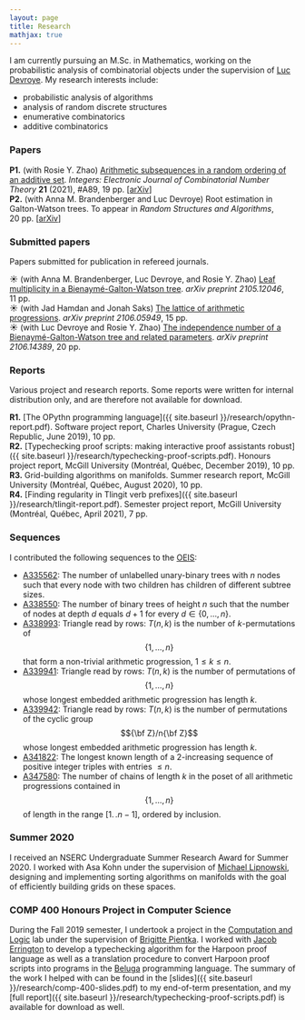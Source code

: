 ```yaml
---
layout: page
title: Research
mathjax: true
---
```


I am currently pursuing an M.Sc. in Mathematics, working on the probabilistic analysis
of combinatorial objects under the supervision of [Luc Devroye](http://luc.devroye.org).
My research interests include:

+ probabilistic analysis of algorithms
+ analysis of random discrete structures
+ enumerative combinatorics
+ additive combinatorics

### Papers

__P1.__ (with Rosie Y. Zhao) [Arithmetic subsequences in a random ordering of an additive set](http://math.colgate.edu/~integers/v89/v89.pdf). _Integers: Electronic Journal of Combinatorial Number Theory_ __21__ (2021),
\#A89, 19 pp.
[[arXiv](https://arxiv.org/abs/2012.12339)]  
__P2.__ (with Anna M. Brandenberger and Luc Devroye) Root estimation in Galton-Watson trees. To appear in
_Random Structures and Algorithms_, 20&nbsp;pp.
[[arXiv](https://arxiv.org/abs/2007.05681)]  

### Submitted papers

Papers submitted for publication in refereed journals.

&#x2600; (with Anna M. Brandenberger, Luc Devroye, and Rosie Y. Zhao) [Leaf multiplicity in a Bienaymé-Galton-Watson tree](https://arxiv.org/abs/2105.12046). _arXiv preprint 2105.12046_, 11&nbsp;pp.  
&#x2600; (with Jad Hamdan and Jonah Saks) [The lattice of arithmetic progressions](https://arxiv.org/abs/2106.05949). _arXiv preprint 2106.05949_, 15&nbsp;pp.  
&#x2600; (with Luc Devroye and Rosie Y. Zhao) [The independence number of a Bienaymé-Galton-Watson tree and related parameters](https://arxiv.org/abs/2106.14389). _arXiv preprint 2106.14389_, 20&nbsp;pp.

### Reports

Various project and research reports. Some reports were written for internal distribution only, and are therefore
not available for download.

__R1.__ [The OPythn programming language]({{ site.baseurl }}/research/opythn-report.pdf). Software project report, Charles University (Prague, Czech Republic, June 2019), 10 pp.  
__R2.__ [Typechecking proof scripts: making interactive proof assistants robust]({{ site.baseurl }}/research/typechecking-proof-scripts.pdf). Honours project report, McGill University (Montréal, Québec, December 2019), 10 pp.  
__R3.__ Grid-building algorithms on manifolds. Summer research report, McGill University (Montréal, Québec, August 2020), 10 pp.  
__R4.__ [Finding regularity in Tlingit verb prefixes]({{ site.baseurl }}/research/tlingit-report.pdf). Semester project report, McGill University (Montréal, Québec, April 2021), 7 pp.

### Sequences

I contributed the following sequences to the [OEIS](https://oeis.org):

+ [A335562](https://oeis.org/A335562): The number of unlabelled unary-binary trees with $n$ nodes such that every node with two children has children of different subtree sizes.
+ [A338550](https://oeis.org/A338550): The number of binary trees of height $n$ such that the number of nodes at depth $d$ equals $d+1$ for every $d\in \{0,\ldots,n\}$.
+ [A338993](https://oeis.org/A338993): Triangle read by rows: $T(n,k)$ is the number of $k$-permutations of $$\{1,\ldots,n\}$$ that form a non-trivial arithmetic progression, $1\leq k\leq n$.
+ [A339941](https://oeis.org/A339941): Triangle read by rows: $T(n,k)$ is the number of permutations of $$\{1,\ldots,n\}$$ whose longest embedded arithmetic progression has length $k$.
+ [A339942](https://oeis.org/A339942): Triangle read by rows: $T(n,k)$ is the number of permutations of the cyclic group $${\bf Z}/n{\bf Z}$$ whose longest embedded arithmetic progression has length $k$.
+ [A341822](https://oeis.org/A341822): The longest known length of a 2-increasing sequence of positive integer triples with entries $\leq n$.
+ [A347580](https://oeis.org/A347580): The number of chains of length $k$ in the poset of all arithmetic progressions contained in $$\{1,\ldots,n\}$$ of length in the range $[1.\,.n-1]$, ordered by inclusion.

### Summer 2020

I received an NSERC Undergraduate Summer Research Award for Summer 2020. I worked with Asa Kohn under the supervision of [Michael Lipnowski](https://sites.google.com/site/michaellipnowski/), designing and implementing sorting algorithms on manifolds with the goal of efficiently building grids on these spaces.

### COMP 400 Honours Project in Computer Science

During the Fall 2019 semester, I undertook a project in the [Computation and Logic](http://complogic.cs.mcgill.ca) lab under the supervision of [Brigitte Pientka](https://www.cs.mcgill.ca/~bpientka/about.html). I worked with [Jacob Errington](https://jerrington.me) to develop a typechecking algorithm for the Harpoon proof language as well as a translation procedure to convert Harpoon proof scripts into programs in the [Beluga](http://complogic.cs.mcgill.ca/beluga/) programming language. The summary of the work I helped with can be found in the [slides]({{ site.baseurl }}/research/comp-400-slides.pdf) to my end-of-term presentation, and my [full report]({{ site.baseurl }}/research/typechecking-proof-scripts.pdf) is available for download as well.

